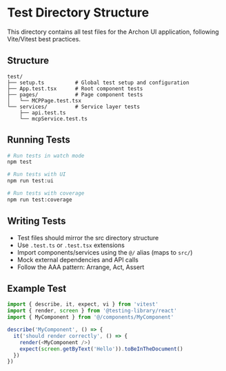 # Test Directory Structure

This directory contains all test files for the Archon UI application, following Vite/Vitest best practices.

## Structure

```
test/
├── setup.ts          # Global test setup and configuration
├── App.test.tsx      # Root component tests
├── pages/            # Page component tests
│   └── MCPPage.test.tsx
└── services/         # Service layer tests
    ├── api.test.ts
    └── mcpService.test.ts
```

## Running Tests

```bash
# Run tests in watch mode
npm test

# Run tests with UI
npm run test:ui

# Run tests with coverage
npm run test:coverage
```

## Writing Tests

- Test files should mirror the src directory structure
- Use `.test.ts` or `.test.tsx` extensions
- Import components/services using the `@/` alias (maps to `src/`)
- Mock external dependencies and API calls
- Follow the AAA pattern: Arrange, Act, Assert

## Example Test

```typescript
import { describe, it, expect, vi } from 'vitest'
import { render, screen } from '@testing-library/react'
import { MyComponent } from '@/components/MyComponent'

describe('MyComponent', () => {
  it('should render correctly', () => {
    render(<MyComponent />)
    expect(screen.getByText('Hello')).toBeInTheDocument()
  })
})
``` 